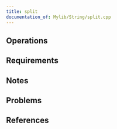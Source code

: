 ```yaml
---
title: split
documentation_of: Mylib/String/split.cpp
---
```


## Operations

## Requirements

## Notes

## Problems

## References
